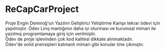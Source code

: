 # ReCapCarProject

Proje Engin Demiroğ'un Yazılım Geliştirici Yetiştirme Kampı tekrar ödevi için yapılmıştır.
Ödev Linq mantığının daha iyi oturması ve kurumsal mimari ile yazılmış programlamaya giriş için verilmiştir.<br>
Ödev de proje işlevinden çok kod kalitesi dikkate alınmaktadır.<br>
Ödev'de solid prensipleri katmanlı mimari gibi konular öne çıkmıştır.<br>
